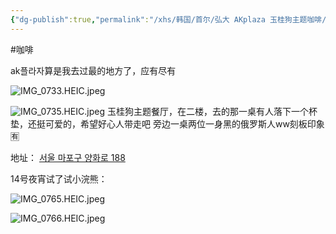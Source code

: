 ```yaml
---
{"dg-publish":true,"permalink":"/xhs/韩国/首尔/弘大 AKplaza 玉桂狗主题咖啡/","tags":["rednote","首尔"],"created":"2024-11-14","updated":"2025-04-13T16:53:13.881+08:00"}
---
```


#咖啡 

ak플라자算是我去过最的地方了，应有尽有

![IMG_0733.HEIC.jpeg](/img/user/xhs/%E9%9F%A9%E5%9B%BD/%E9%A6%96%E5%B0%94/photo-%E9%A6%96%E5%B0%94/IMG_0733.HEIC.jpeg)

![IMG_0735.HEIC.jpeg](/img/user/xhs/%E9%9F%A9%E5%9B%BD/%E9%A6%96%E5%B0%94/photo-%E9%A6%96%E5%B0%94/IMG_0735.HEIC.jpeg)
玉桂狗主题餐厅，在二楼，去的那一桌有人落下一个杯垫，还挺可爱的，希望好心人带走吧
旁边一桌两位一身黑的俄罗斯人ww刻板印象🈶

地址：
[서울 마포구 양화로 188](https://pcmap.place.naver.com/place/1982416889/home?entry=bmp&from=map&fromPanelNum=2&timestamp=202504131651&locale=ko&svcName=map_pcv5&searchText=ak%ED%94%8C%EB%9D%BC%EC%9E%90#)


14号夜宵试了试小浣熊：

![IMG_0765.HEIC.jpeg](/img/user/xhs/%E9%9F%A9%E5%9B%BD/%E9%A6%96%E5%B0%94/photo-%E9%A6%96%E5%B0%94/IMG_0765.HEIC.jpeg)

![IMG_0766.HEIC.jpeg](/img/user/xhs/%E9%9F%A9%E5%9B%BD/%E9%A6%96%E5%B0%94/photo-%E9%A6%96%E5%B0%94/IMG_0766.HEIC.jpeg)